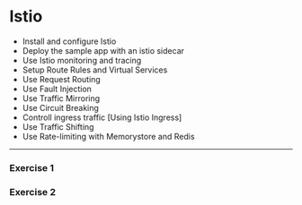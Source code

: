 # Istio

- Install and configure Istio
- Deploy the sample app with an istio sidecar
- Use Istio monitoring and tracing
- Setup Route Rules and Virtual Services
- Use Request Routing
- Use Fault Injection
- Use Traffic Mirroring
- Use Circuit Breaking
- Controll ingress traffic [Using Istio Ingress]
- Use Traffic Shifting
- Use Rate-limiting with Memorystore and Redis

---
### Exercise 1

### Exercise 2
